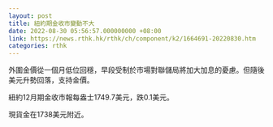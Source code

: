 ```yaml
---
layout: post
title: 紐約期金收市變動不大
date: 2022-08-30 05:56:57.000000000 +08:00
link: https://news.rthk.hk/rthk/ch/component/k2/1664691-20220830.htm
categories: rthk
---
```


外圍金價從一個月低位回穩，早段受制於市場對聯儲局將加大加息的憂慮。但隨後美元升勢回落，支持金價。

紐約12月期金收市報每盎士1749.7美元，跌0.1美元。

現貨金在1738美元附近。
